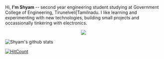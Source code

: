 Hi, <b> I'm Shyam </b> -- second year engineering student studying at Government College of Engineering, Tirunelveli|Tamilnadu. I like learning and experimenting with new technologies, building small projects and occassionally tinkering with electronics.

<p align="center">
<img src="https://github.com/ShyamPraveenSingh/ShyamPraveenSingh/blob/master/shyam.png"> 
</p>


![Shyam's github stats](https://github-readme-stats.vercel.app/api?username=ShyamPraveenSingh&show_icons=true&title_color=fff&icon_color=79ff97&text_color=9f9f9f&bg_color=151515)

[![HitCount](http://hits.dwyl.com/ShyamPraveenSingh/{project}.svg)](http://hits.dwyl.com/ShyamPraveenSingh/{project})
